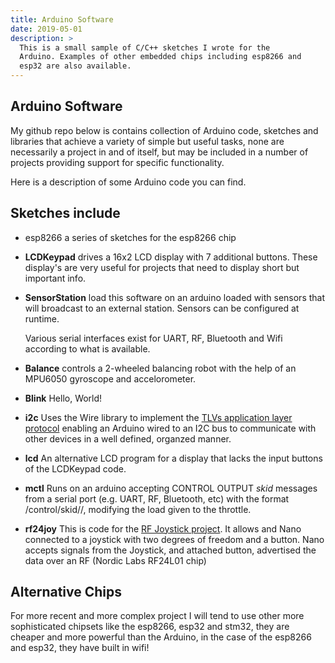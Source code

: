 ```yaml
---
title: Arduino Software
date: 2019-05-01
description: >
  This is a small sample of C/C++ sketches I wrote for the
  Arduino. Examples of other embedded chips including esp8266 and
  esp32 are also available.
---
```


## Arduino Software

My github repo below is contains collection of Arduino code, sketches
and libraries that achieve a variety of simple but useful tasks, none
are necessarily a project in and of itself, but may be included in a
number of projects providing support for specific functionality.

Here is a description of some Arduino code you can find.

## Sketches include

- esp8266 a series of sketches for the esp8266 chip

- **LCDKeypad** drives a 16x2 LCD display with 7 additional buttons. These
  display's are very useful for projects that need to display short
  but important info.

- **SensorStation** load this software on an arduino loaded with
  sensors that will broadcast to an external station.  Sensors can be
  configured at runtime.  
  
  Various serial interfaces exist for UART, RF, Bluetooth and Wifi
  according to what is available.
  
- **Balance** controls a 2-wheeled balancing robot with the help of an
  MPU6050 gyroscope and accelorometer.
  
- **Blink** Hello, World!

- **i2c** Uses the Wire library to implement the 
  [TLVs application layer protocol](/projects/realtime-communications-and-tlvs) 
  enabling an Arduino wired to an I2C bus to communicate with other
  devices in a well defined, organzed manner.

- **lcd** An alternative LCD program for a display that lacks the
  input buttons of the LCDKeypad code.
  
- **mctl** Runs on an arduino accepting CONTROL OUTPUT _skid_ messages
  from a serial port (e.g. UART, RF, Bluetooth, etc) with the format
  /control/skid/<left>/<right>, modifying the load given to the
  throttle. 
  
- **rf24joy** This is code for the [RF Joystick
  project](/projects/rf-joystick).  It allows and Nano connected to a
  joystick with two degrees of freedom and a button.   Nano accepts
  signals from the Joystick, and attached button, advertised the data
  over an RF (Nordic Labs RF24L01 chip)
  
## Alternative Chips

For more recent and more complex project I will tend to use other more
sophisticated chipsets like the esp8266, esp32 and stm32, they are
cheaper and more powerful than the Arduino, in the case of the esp8266
and esp32, they have built in wifi!
